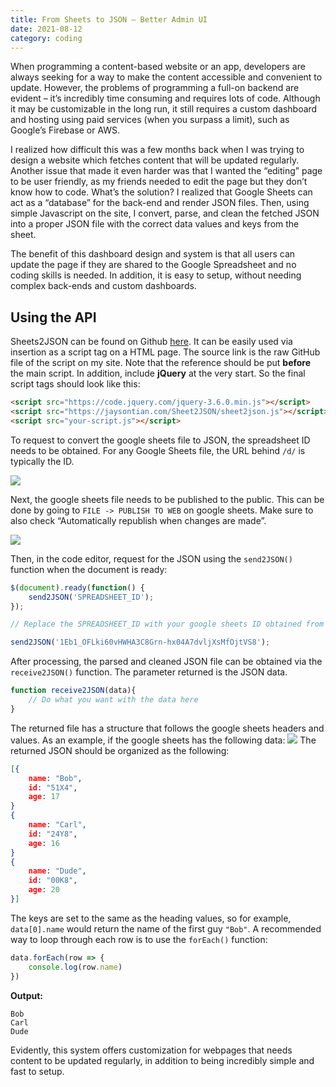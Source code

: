 ```yaml
---
title: From Sheets to JSON – Better Admin UI
date: 2021-08-12
category: coding
---
```


When programming a content-based website or an app, developers are always seeking for a way to make the content accessible and convenient to update. However, the problems of programming a full-on backend are evident – it’s incredibly time consuming and requires lots of code. Although it may be customizable in the long run, it still requires a custom dashboard and hosting using paid services (when you surpass a limit), such as Google’s Firebase or AWS.

I realized how difficult this was a few months back when I was trying to design a website which fetches content that will be updated regularly. Another issue that made it even harder was that I wanted the “editing” page to be user friendly, as my friends needed to edit the page but they don’t know how to code. What’s the solution? I realized that Google Sheets can act as a “database” for the back-end and render JSON files. Then, using simple Javascript on the site, I convert, parse, and clean the fetched JSON into a proper JSON file with the correct data values and keys from the sheet.

The benefit of this dashboard design and system is that all users can update the page if they are shared to the Google Spreadsheet and no coding skills is needed. In addition, it is easy to setup, without needing complex back-ends and custom dashboards.

## Using the API

Sheets2JSON can be found on Github [here][1]. It can be easily used via insertion as a script tag on a HTML page. The source link is the raw GitHub file of the script on my site. Note that the reference should be put **before** the main script. In addition, include **jQuery** at the very start. So the final script tags should look like this:

```html
<script src="https://code.jquery.com/jquery-3.6.0.min.js"></script>
<script src="https://jaysontian.com/Sheet2JSON/sheet2json.js"></script>
<script src="your-script.js"></script>
```

To request to convert the google sheets file to JSON, the spreadsheet ID needs to be obtained. For any Google Sheets file, the URL behind `/d/` is typically the ID.

![][image-1]

Next, the google sheets file needs to be published to the public. This can be done by going to `FILE -> PUBLISH TO WEB` on google sheets. Make sure to also check “Automatically republish when changes are made”.

![][image-2]

Then, in the code editor, request for the JSON using the `send2JSON()` function when the document is ready:

```js
$(document).ready(function() {
    send2JSON('SPREADSHEET_ID');
});

// Replace the SPREADSHEET_ID with your google sheets ID obtained from the URL after it has been published. For example:

send2JSON('1Eb1_OFLki60vHWHA3C8Grn-hx04A7dvljXsMfOjtVS8');

```

After processing, the parsed and cleaned JSON file can be obtained via the `receive2JSON()`  function. The parameter returned is the JSON data.

```js
function receive2JSON(data){
	// Do what you want with the data here
}
```

The returned file has a structure that follows the google sheets headers and values. As an example, if the google sheets has the following data:
![][image-3]
The returned JSON should be organized as the following:
```json
[{
	name: "Bob",
	id: "51X4",
	age: 17
}
{
	name: "Carl",
	id: "24Y8",
	age: 16
}
{
	name: "Dude",
	id: "00K8",
	age: 20
}]
```

The keys are set to the same as the heading values, so for example, `data[0].name` would return the name of the first guy `"Bob"`. A recommended way to loop through each row is to use the `forEach()` function:
```js
data.forEach(row => {
	console.log(row.name)
})
```
**Output:**
```
Bob
Carl
Dude
```

Evidently, this system offers customization for webpages that needs content to be updated regularly, in addition to being incredibly simple and fast to setup.

[1]:	https://github.com/Jaysontian/Sheet2JSON

[image-1]:	https://i.imgur.com/AjBaPWo.png
[image-2]:	https://i.imgur.com/8YRffJO.png
[image-3]:	https://i.imgur.com/CVma78u.png
